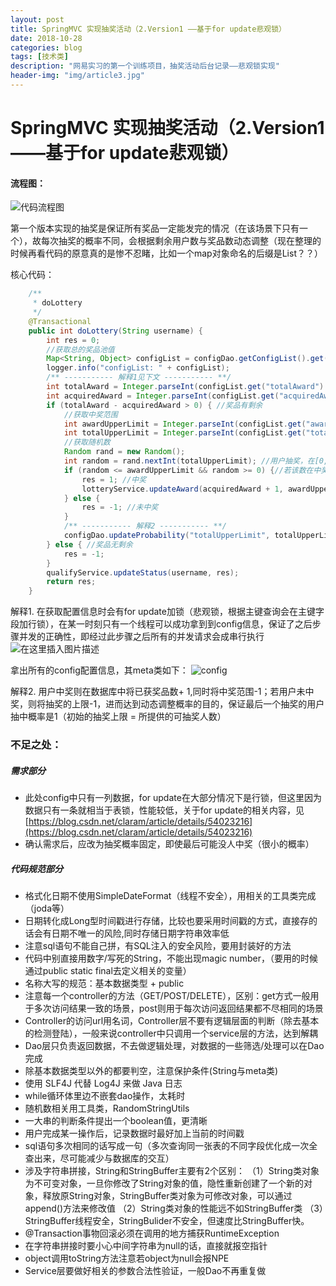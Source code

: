 ```yaml
---
layout: post
title: SpringMVC 实现抽奖活动（2.Version1 ——基于for update悲观锁）
date: 2018-10-28
categories: blog
tags: [技术类]
description: "网易实习的第一个训练项目，抽奖活动后台记录——悲观锁实现"
header-img: "img/article3.jpg"
---
```


# SpringMVC 实现抽奖活动（2.Version1 ——基于for update悲观锁）

#### 流程图：
![代码流程图](https://apiao-1258505467.cos.ap-chengdu.myqcloud.com/blog_pic/lottery.png)



第一个版本实现的抽奖是保证所有奖品一定能发完的情况（在该场景下只有一个），故每次抽奖的概率不同，会根据剩余用户数与奖品数动态调整（现在整理的时候再看代码的原意真的是惨不忍睹，比如一个map对象命名的后缀是List？？）

核心代码：

```java
	/**
     * doLottery
     */
    @Transactional
    public int doLottery(String username) {
        int res = 0;
        //获取总的奖品池值
        Map<String, Object> configList = configDao.getConfigList().get(0);
        logger.info("configList: " + configList);
        /** ----------- 解释1见下文 ----------- **/
        int totalAward = Integer.parseInt(configList.get("totalAward").toString());
        int acquiredAward = Integer.parseInt(configList.get("acquiredAward").toString());
        if (totalAward - acquiredAward > 0) { //奖品有剩余
            //获取中奖范围
            int awardUpperLimit = Integer.parseInt(configList.get("awardUpperLimit").toString());
            int totalUpperLimit = Integer.parseInt(configList.get("totalUpperLimit").toString());
            //获取随机数
            Random rand = new Random();
            int random = rand.nextInt(totalUpperLimit); //用户抽奖，在[0,totalUpperLimit)生成int随机数
            if (random <= awardUpperLimit && random >= 0) {//若该数在中奖范围内则说明中奖
                res = 1; //中奖
                lotteryService.updateAward(acquiredAward + 1, awardUpperLimit - 1);
            } else {
                res = -1; //未中奖
            }
            /** ----------- 解释2 ----------- **/
            configDao.updateProbability("totalUpperLimit", totalUpperLimit - 1);
        } else { //奖品无剩余
            res = -1;
        }
        qualifyService.updateStatus(username, res);
        return res;
    }
```
解释1.
在获取配置信息时会有for update加锁（悲观锁，根据主键查询会在主键字段加行锁），在某一时刻只有一个线程可以成功拿到到config信息，保证了之后步骤并发的正确性，即经过此步骤之后所有的并发请求会成串行执行
![在这里插入图片描述](https://apiao-1258505467.cos.ap-chengdu.myqcloud.com/blog_pic/for%20update.png)

拿出所有的config配置信息，其meta类如下：
![config](https://apiao-1258505467.cos.ap-chengdu.myqcloud.com/blog_pic/config%20meta.png)

解释2.
用户中奖则在数据库中将已获奖品数+ 1,同时将中奖范围-1；若用户未中奖，则将抽奖的上限-1，进而达到动态调整概率的目的，保证最后一个抽奖的用户抽中概率是1（初始的抽奖上限 = 所提供的可抽奖人数）

### 不足之处：
##### 需求部分
- 此处config中只有一列数据，for update在大部分情况下是行锁，但这里因为数据只有一条就相当于表锁，性能较低，关于for update的相关内容，见[https://blog.csdn.net/claram/article/details/54023216](https://blog.csdn.net/claram/article/details/54023216)
- 确认需求后，应改为抽奖概率固定，即使最后可能没人中奖（很小的概率）
##### 代码规范部分

- 格式化日期不使用SimpleDateFormat（线程不安全），用相关的工具类完成（joda等）
- 日期转化成Long型时间戳进行存储，比较也要采用时间戳的方式，直接存的话会有日期不唯一的风险,同时存储日期字符串效率低
- 注意sql语句不能自己拼，有SQL注入的安全风险，要用封装好的方法
- 代码中别直接用数字/写死的String，不能出现magic number，（要用的时候通过public static final去定义相关的变量）
- 名称大写的规范：基本数据类型 + public
- 注意每一个controller的方法（GET/POST/DELETE），区别：get方式一般用于多次访问结果一致的场景，post则用于每次访问返回结果都不尽相同的场景
- Controller的访问url用名词，Controller层不要有逻辑层面的判断（除去基本的检测登陆），一般来说controller中只调用一个service层的方法，达到解耦
- Dao层只负责返回数据，不去做逻辑处理，对数据的一些筛选/处理可以在Dao完成
- 除基本数据类型以外的都要判空，注意保护条件(String与meta类)
- 使用 SLF4J 代替 Log4J 来做 Java 日志
- while循环体里边不嵌套dao操作，太耗时
- 随机数相关用工具类，RandomStringUtils
- 一大串的判断条件提出一个boolean值，更清晰
- 用户完成某一操作后，记录数据时最好加上当前的时间戳
- sql语句多次相同的话写成一句（多次查询同一张表的不同字段优化成一次全查出来，尽可能减少与数据库的交互）
- 涉及字符串拼接，String和StringBuffer主要有2个区别：
（1）String类对象为不可变对象，一旦你修改了String对象的值，隐性重新创建了一个新的对象，释放原String对象，StringBuffer类对象为可修改对象，可以通过append()方法来修改值
（2）String类对象的性能远不如StringBuffer类
 （3）StringBuffer线程安全，StringBulider不安全，但速度比StringBuffer快。
 - @Transaction事物回滚必须在调用的地方捕获RuntimeException
 - 在字符串拼接时要小心中间字符串为null的话，直接就报空指针
 - object调用toString方法注意若object为null会报NPE
 - Service层要做好相关的参数合法性验证，一般Dao不再重复做

<br>

